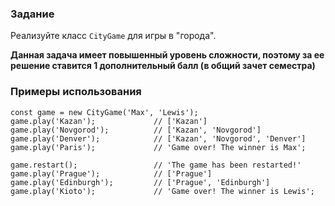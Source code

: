 ### Задание

Реализуйте класс `CityGame` для игры в "города".

**Данная задача имеет повышенный уровень сложности, поэтому за ее решение ставится 1
дополнительный балл (в общий зачет семестра)**

### Примеры использования

```
const game = new CityGame('Max', 'Lewis');
game.play('Kazan');             // ['Kazan']
game.play('Novgorod');          // ['Kazan', 'Novgorod']
game.play('Denver');            // ['Kazan', 'Novgorod', 'Denver']
game.play('Paris');             // 'Game over! The winner is Max';

game.restart();                 // 'The game has been restarted!'
game.play('Prague');            // ['Prague']
game.play('Edinburgh');         // ['Prague', 'Edinburgh']
game.play('Kioto');             // 'Game over! The winner is Lewis';
```